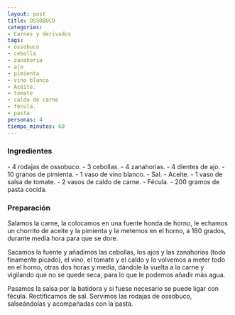 ```yaml
---
layout: post
title: OSSOBUCO
categories:
- Carnes y derivados
tags:
- ossobuco
- cebolla
- zanahoria
- ajo
- pimienta
- vino blanco
- Aceite.
- tomate
- caldo de carne
- fécula.
- pasta 
personas: 4 
tiempo_minutos: 60 
---
```

<h3>Ingredientes</h3>
- 4 rodajas de ossobuco.
- 3 cebollas.
- 4 zanahorias.
- 4 dientes de ajo.
- 10 granos de pimienta.
- 1 vaso de vino blanco.
- Sal.
- Aceite.
- 1 vaso de salsa de tomate.
- 2 vasos de caldo de carne.
- Fécula.
- 200 gramos de pasta cocida.

<h3>Preparación</h3>
Salamos la carne, la colocamos en una fuente honda de horno, le echamos un chorrito de aceite y la pimienta y la metemos en el horno, a 180 grados, durante media hora para que se dore.

Sacamos la fuente y añadimos las cebollas, los ajos y las zanahorias (todo finamente picado), el vino, el tomate y el caldo y lo volvemos a meter todo en el horno, otras dos horas y media, dándole la vuelta a la carne y vigilando que no se quede seca, para lo que le podemos añadir más agua.

Pasamos la salsa por la batidora y si fuese necesario se puede ligar con fécula. Rectificamos de sal. Servimos las rodajas de ossobuco, salseándolas y acompañadas con la pasta.